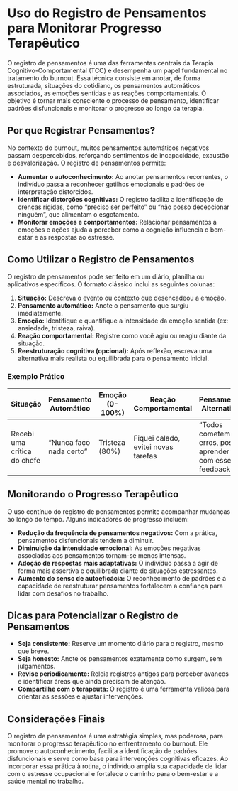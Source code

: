 # Uso do Registro de Pensamentos para Monitorar Progresso Terapêutico

O registro de pensamentos é uma das ferramentas centrais da Terapia Cognitivo-Comportamental (TCC) e desempenha um papel fundamental no tratamento do burnout. Essa técnica consiste em anotar, de forma estruturada, situações do cotidiano, os pensamentos automáticos associados, as emoções sentidas e as reações comportamentais. O objetivo é tornar mais consciente o processo de pensamento, identificar padrões disfuncionais e monitorar o progresso ao longo da terapia.

## Por que Registrar Pensamentos?

No contexto do burnout, muitos pensamentos automáticos negativos passam despercebidos, reforçando sentimentos de incapacidade, exaustão e desvalorização. O registro de pensamentos permite:

- **Aumentar o autoconhecimento:** Ao anotar pensamentos recorrentes, o indivíduo passa a reconhecer gatilhos emocionais e padrões de interpretação distorcidos.
- **Identificar distorções cognitivas:** O registro facilita a identificação de crenças rígidas, como “preciso ser perfeito” ou “não posso decepcionar ninguém”, que alimentam o esgotamento.
- **Monitorar emoções e comportamentos:** Relacionar pensamentos a emoções e ações ajuda a perceber como a cognição influencia o bem-estar e as respostas ao estresse.

## Como Utilizar o Registro de Pensamentos

O registro de pensamentos pode ser feito em um diário, planilha ou aplicativos específicos. O formato clássico inclui as seguintes colunas:

1. **Situação:** Descreva o evento ou contexto que desencadeou a emoção.
2. **Pensamento automático:** Anote o pensamento que surgiu imediatamente.
3. **Emoção:** Identifique e quantifique a intensidade da emoção sentida (ex: ansiedade, tristeza, raiva).
4. **Reação comportamental:** Registre como você agiu ou reagiu diante da situação.
5. **Reestruturação cognitiva (opcional):** Após reflexão, escreva uma alternativa mais realista ou equilibrada para o pensamento inicial.

### Exemplo Prático

| Situação | Pensamento Automático | Emoção (0-100%) | Reação Comportamental | Pensamento Alternativo |
|----------|----------------------|-----------------|----------------------|-----------------------|
| Recebi uma crítica do chefe | “Nunca faço nada certo” | Tristeza (80%) | Fiquei calado, evitei novas tarefas | “Todos cometem erros, posso aprender com esse feedback” |

## Monitorando o Progresso Terapêutico

O uso contínuo do registro de pensamentos permite acompanhar mudanças ao longo do tempo. Alguns indicadores de progresso incluem:

- **Redução da frequência de pensamentos negativos:** Com a prática, pensamentos disfuncionais tendem a diminuir.
- **Diminuição da intensidade emocional:** As emoções negativas associadas aos pensamentos tornam-se menos intensas.
- **Adoção de respostas mais adaptativas:** O indivíduo passa a agir de forma mais assertiva e equilibrada diante de situações estressantes.
- **Aumento do senso de autoeficácia:** O reconhecimento de padrões e a capacidade de reestruturar pensamentos fortalecem a confiança para lidar com desafios no trabalho.

## Dicas para Potencializar o Registro de Pensamentos

- **Seja consistente:** Reserve um momento diário para o registro, mesmo que breve.
- **Seja honesto:** Anote os pensamentos exatamente como surgem, sem julgamentos.
- **Revise periodicamente:** Releia registros antigos para perceber avanços e identificar áreas que ainda precisam de atenção.
- **Compartilhe com o terapeuta:** O registro é uma ferramenta valiosa para orientar as sessões e ajustar intervenções.

## Considerações Finais

O registro de pensamentos é uma estratégia simples, mas poderosa, para monitorar o progresso terapêutico no enfrentamento do burnout. Ele promove o autoconhecimento, facilita a identificação de padrões disfuncionais e serve como base para intervenções cognitivas eficazes. Ao incorporar essa prática à rotina, o indivíduo amplia sua capacidade de lidar com o estresse ocupacional e fortalece o caminho para o bem-estar e a saúde mental no trabalho.